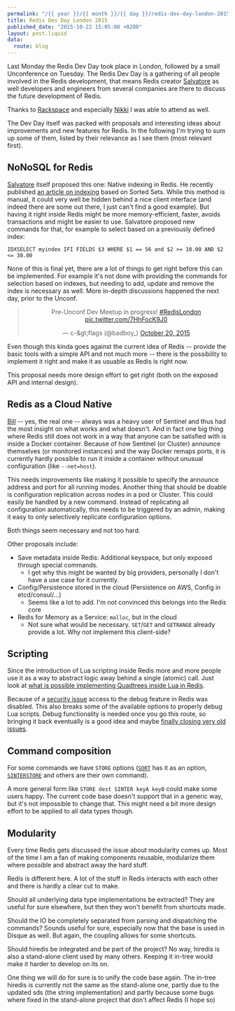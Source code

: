 ```yaml
---
permalink: "/{{ year }}/{{ month }}/{{ day }}/redis-dev-day-london-2015"
title: Redis Dev Day London 2015
published_date: "2015-10-22 15:05:00 +0200"
layout: post.liquid
data:
  route: blog
---
```

Last Monday the Redis Dev Day took place in London, followed by a small Unconference on Tuesday.
The Redis Dev Day is a gathering of all people involved in the Redis development,
that means Redis creator [Salvatore][antirez] as well developers and engineers from several companies
are there to discuss the future development of Redis.

Thanks to [Rackspace][] and especially [Nikki][] I was able to attend as well.

The Dev Day itself was packed with proposals and interesting ideas about improvements and new features for Redis.
In the following I'm trying to sum up some of them, listed by their relevance as I see them (most relevant first).

## NoNoSQL for Redis

[Salvatore][antirez] itself proposed this one: Native indexing in Redis.
He recently published [an article on indexing][indexing] based on Sorted Sets.
While this method is manual, it could very well be hidden behind a nice client interface (and indeed there are some out there, I just can't find a good example).
But having it right inside Redis might be more memory-efficient, faster, avoids transactions and might be easier to use.
Salvatore proposed new commands for that, for example to select based on a previously defined index:

```
IDXSELECT myindex IFI FIELDS $3 WHERE $1 == 56 and $2 >= 10.00 AND $2 <= 30.00
```

None of this is final yet, there are a lot of things to get right before this can be implemented.
For example it's not done with providing the commands for selection based on indexes, but needing to add, update and remove the index is necessary as well.
More in-depth discussions happened the next day, prior to the Unconf.

<center>
<blockquote class="twitter-tweet" lang="en"><p lang="en" dir="ltr">Pre-Unconf Dev Meetup in progress! <a href="https://twitter.com/hashtag/RedisLondon?src=hash">#RedisLondon</a> <a href="https://t.co/7HhFocK9J0">pic.twitter.com/7HhFocK9J0</a></p>&mdash; c-&amp;gt;flags (@badboy_) <a href="https://twitter.com/badboy_/status/656499542750269441">October 20, 2015</a></blockquote>
<script async src="//platform.twitter.com/widgets.js" charset="utf-8"></script>
</center>

Even though this kinda goes against the current idea of Redis
-- provide the basic tools with a simple API and not much more --
there is the possibility to implement it right and make it as usuable as Redis is right now.

This proposal needs more design effort to get right (both on the exposed API and internal design).

## Redis as a Cloud Native

[Bill][] -- yes, the real one -- always was a heavy user of Sentinel and thus had the most insight on what works and what doesn't.
And in fact one big thing where Redis still does not work in a way that anyone can be satisfied with is inside a Docker container.
Because of how Sentinel (or Cluster) announce themselves (or monitored instances) and the way Docker remaps ports,
it is currently hardly possible to run it inside a container without unusual configuration (like `--net=host`).

This needs improvements like making it possible to specify the announce address and port for all running modes.
Another thing that should be doable is configuration replication across nodes in a pod or Cluster.
This could easily be handled by a new command.
Instead of replicating all configuration automatically, this needs to be triggered by an admin, making it easy to only selectively replicate configuration options.

Both things seem necessary and not too hard.

Other proposals include:

* Save metadata inside Redis: Additional keyspace, but only exposed through special commands.
    * I get why this might be wanted by big providers, personally I don't have a use case for it currently.
* Config/Persistence stored in the cloud (Persistence on AWS, Config in etcd/consul/...)
    * Seems like a lot to add. I'm not convinced this belongs into the Redis core
* Redis for Memory as a Service: `malloc`, but in the cloud
    * Not sure what would be necessary. `SET`/`GET` and `GETRANGE` already provide a lot. Why not implement this client-side?

## Scripting

Since the introduction of Lua scripting inside Redis more and more people use it as a way to abstract logic away behind a single (atomic) call.
Just look at [what is possible implementing Quadtrees inside Lua in Redis][lua-quadtree].

Because of a [security issue](http://benmmurphy.github.io/blog/2015/06/04/redis-eval-lua-sandbox-escape/) access to the debug feature in Redis was disabled.
This also breaks some of the available options to properly debug Lua scripts.
Debug functionality is needed once you go this route, so bringing it back eventually is a good idea and maybe [finally closing very old issues](https://github.com/antirez/redis/pull/732).

## Command composition

For some commands we have `STORE` options ([`SORT`](http://redis.io/commands/sort) has it as an option, [`SINTERSTORE`](http://redis.io/commands/sinterstore) and others are their own command).

A more general form like `STORE dest SINTER keyA keyB` could make some users happy.
The current code base doesn't support that in a generic way, but it's not impossible to change that.
This might need a bit more design effort to be applied to all data types though.

## Modularity

Every time Redis gets discussed the issue about modularity comes up.
Most of the time I am a fan of making components reusable, modularize them where possible and abstract away the hard stuff.

Redis is different here.
A lot of the stuff in Redis interacts with each other and there is hardly a clear cut to make.

Should all underlying data type implementations be extracted?
They are useful for sure elsewhere, but then they won't benefit from shortcuts made.

Should the IO be completely separated from parsing and dispatching the commands?
Sounds useful for sure, especially now that the base is used in Disque as well.
But again, the coupling allows for some shortcuts.

Should hiredis be integrated and be part of the project? No way, hiredis is also a stand-alone client used by many others.
Keeping it in-tree would make it harder to develop on its on.

One thing we will do for sure is to unify the code base again.
The in-tree hiredis is currently not the same as the stand-alone one, partly due to the updated sds (the string implementation)
and partly because some bugs where fixed in the stand-alone project that don't affect Redis (I hope so)

[redislabs]: https://redislabs.com/
[rackspace]: http://www.rackspace.com/
[nikki]: https://twitter.com/nikkitirado
[antirez]: http://twitter.com/antirez
[indexing]: http://redis.io/topics/indexes
[bill]: http://twitter.com/ucntcme
[lua-quadtree]: https://gist.github.com/itamarhaber/c1ffda42d86b314ea701
